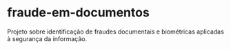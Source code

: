 # fraude-em-documentos
Projeto sobre identificação de fraudes documentais e biométricas aplicadas à segurança da informação.
